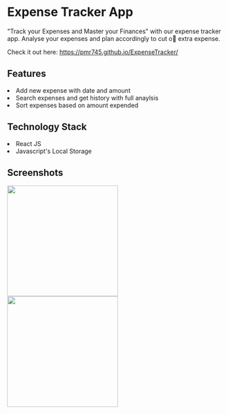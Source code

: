 # Expense Tracker App

"Track your Expenses and Master your Finances" with our expense tracker app. Analyse your expenses
and plan accordingly to cut o extra expense.


Check it out here: https://pmr745.github.io/ExpenseTracker/

<h2>Features</h2>
<li>Add new expense with date and amount</li>
<li>Search expenses and get history with full anaylsis</li>
<li>Sort expenses based on amount expended</li>

<h2>Technology Stack</h2>
<li>React JS</li>
<li>Javascript's Local Storage</li>

<h2>Screenshots</h2>
<div>
  <img src="https://firebasestorage.googleapis.com/v0/b/database-pmr.appspot.com/o/Expense%20Tracker%2Fexpense%20tracker.jpg?alt=media&token=2000b48a-4147-496b-ae7f-8eeffef054ac" width=256 margin=20>
  <img src="https://firebasestorage.googleapis.com/v0/b/database-pmr.appspot.com/o/Expense%20Tracker%2FExpense%20tracker%202.jpg?alt=media&token=82e03270-c91c-4758-a974-e20c16729d51" width=256 margin=20>
</div>



